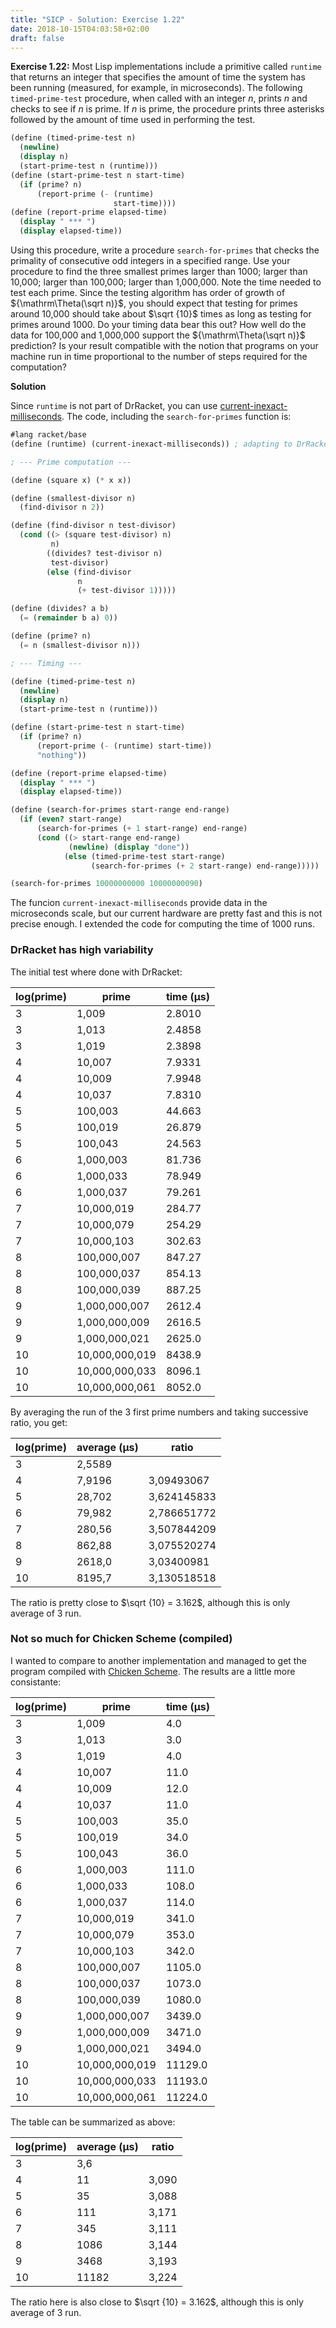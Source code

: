 ```yaml
---
title: "SICP - Solution: Exercise 1.22"
date: 2018-10-15T04:03:58+02:00
draft: false
---
```


**Exercise 1.22:** Most Lisp implementations include a primitive called `runtime` that returns an integer that specifies the amount of time the system has been running (measured, for example, in microseconds). The following `timed-prime-test` procedure, when called with an integer $n$, prints $n$ and checks to see if $n$ is prime. If $n$ is prime, the procedure prints three asterisks followed by the amount of time used in performing the test.

```scheme
(define (timed-prime-test n)
  (newline)
  (display n)
  (start-prime-test n (runtime)))
(define (start-prime-test n start-time)
  (if (prime? n)
      (report-prime (- (runtime)
                       start-time))))
(define (report-prime elapsed-time)
  (display " *** ")
  (display elapsed-time))
```

Using this procedure, write a procedure `search-for-primes` that checks the primality of consecutive odd integers in a specified range. Use your procedure to find the three smallest primes larger than 1000; larger than 10,000; larger than 100,000; larger than 1,000,000. Note the time needed to test each prime. Since the testing algorithm has order of growth of ${\mathrm\Theta(\sqrt n)}$, you should expect that testing for primes around 10,000 should take about $\sqrt {10}$ times as long as testing for primes around 1000. Do your timing data bear this out? How well do the data for 100,000 and 1,000,000 support the ${\mathrm\Theta(\sqrt n)}$ prediction? Is your result compatible with the notion that programs on your machine run in time proportional to the number of steps required for the computation?

**Solution**

Since `runtime` is not part of DrRacket, you can use [current-inexact-milliseconds](https://docs.racket-lang.org/reference/time.html#%28def._%28%28quote._~23~25kernel%29._current-inexact-milliseconds%29%29). The code, including the `search-for-primes` function is:

```scheme
#lang racket/base
(define (runtime) (current-inexact-milliseconds)) ; adapting to DrRacket

; --- Prime computation ---

(define (square x) (* x x))

(define (smallest-divisor n)
  (find-divisor n 2))

(define (find-divisor n test-divisor)
  (cond ((> (square test-divisor) n)
         n)
        ((divides? test-divisor n)
         test-divisor)
        (else (find-divisor
               n
               (+ test-divisor 1)))))

(define (divides? a b)
  (= (remainder b a) 0))

(define (prime? n)
  (= n (smallest-divisor n)))

; --- Timing ---

(define (timed-prime-test n)
  (newline)
  (display n)
  (start-prime-test n (runtime)))

(define (start-prime-test n start-time)
  (if (prime? n)
      (report-prime (- (runtime) start-time))
      "nothing"))

(define (report-prime elapsed-time)
  (display " *** ")
  (display elapsed-time))

(define (search-for-primes start-range end-range)
  (if (even? start-range)
      (search-for-primes (+ 1 start-range) end-range)
      (cond ((> start-range end-range)
             (newline) (display "done"))
            (else (timed-prime-test start-range)
                  (search-for-primes (+ 2 start-range) end-range)))))

(search-for-primes 10000000000 10000000090)
```

The funcion `current-inexact-milliseconds` provide data in the microseconds scale, but our current hardware are pretty fast and this is not precise enough. I extended the code for computing the time of 1000 runs.

### DrRacket has high variability

The initial test where done with DrRacket:

| log(prime) | prime          | time (µs) |
| ---------- | -------------- | --------- |
| 3          | 1,009          | 2.8010    |
| 3          | 1,013          | 2.4858    |
| 3          | 1,019          | 2.3898    |
| 4          | 10,007         | 7.9331    |
| 4          | 10,009         | 7.9948    |
| 4          | 10,037         | 7.8310    |
| 5          | 100,003        | 44.663    |
| 5          | 100,019        | 26.879    |
| 5          | 100,043        | 24.563    |
| 6          | 1,000,003      | 81.736    |
| 6          | 1,000,033      | 78.949    |
| 6          | 1,000,037      | 79.261    |
| 7          | 10,000,019     | 284.77    |
| 7          | 10,000,079     | 254.29    |
| 7          | 10,000,103     | 302.63    |
| 8          | 100,000,007    | 847.27    |
| 8          | 100,000,037    | 854.13    |
| 8          | 100,000,039    | 887.25    |
| 9          | 1,000,000,007  | 2612.4    |
| 9          | 1,000,000,009  | 2616.5    |
| 9          | 1,000,000,021  | 2625.0    |
| 10         | 10,000,000,019 | 8438.9    |
| 10         | 10,000,000,033 | 8096.1    |
| 10         | 10,000,000,061 | 8052.0    |

By averaging the run of the 3 first prime numbers and taking successive ratio, you get:

| log(prime) | average (µs) | ratio       |
| ---------- | ------------ | ----------- |
| 3          | 2,5589       |             |
| 4          | 7,9196       | 3,09493067  |
| 5          | 28,702       | 3,624145833 |
| 6          | 79,982       | 2,786651772 |
| 7          | 280,56       | 3,507844209 |
| 8          | 862,88       | 3,075520274 |
| 9          | 2618,0       | 3,03400981  |
| 10         | 8195,7       | 3,130518518 |

The ratio is pretty close to $\sqrt {10} = 3.162$, although this is only average of 3 run.


### Not so much for Chicken Scheme (compiled)

I wanted to compare to another implementation and managed to get the program compiled with [Chicken Scheme](https://www.call-cc.org/). The results are a little more consistante:

| log(prime) | prime          | time (µs) |
| ---------- | -------------- | --------- |
| 3          | 1,009          | 4.0       |
| 3          | 1,013          | 3.0       |
| 3          | 1,019          | 4.0       |
| 4          | 10,007         | 11.0      |
| 4          | 10,009         | 12.0      |
| 4          | 10,037         | 11.0      |
| 5          | 100,003        | 35.0      |
| 5          | 100,019        | 34.0      |
| 5          | 100,043        | 36.0      |
| 6          | 1,000,003      | 111.0     |
| 6          | 1,000,033      | 108.0     |
| 6          | 1,000,037      | 114.0     |
| 7          | 10,000,019     | 341.0     |
| 7          | 10,000,079     | 353.0     |
| 7          | 10,000,103     | 342.0     |
| 8          | 100,000,007    | 1105.0    |
| 8          | 100,000,037    | 1073.0    |
| 8          | 100,000,039    | 1080.0    |
| 9          | 1,000,000,007  | 3439.0    |
| 9          | 1,000,000,009  | 3471.0    |
| 9          | 1,000,000,021  | 3494.0    |
| 10         | 10,000,000,019 | 11129.0   |
| 10         | 10,000,000,033 | 11193.0   |
| 10         | 10,000,000,061 | 11224.0   |

The table can be summarized as above:

| log(prime) | average (µs) | ratio |
| ---------- | ------------ | ----- |
| 3          | 3,6          |       |
| 4          | 11           | 3,090 |
| 5          | 35           | 3,088 |
| 6          | 111          | 3,171 |
| 7          | 345          | 3,111 |
| 8          | 1086         | 3,144 |
| 9          | 3468         | 3,193 |
| 10         | 11182        | 3,224 |

The ratio here is also close to $\sqrt {10} = 3.162$, although this is only average of 3 run.


